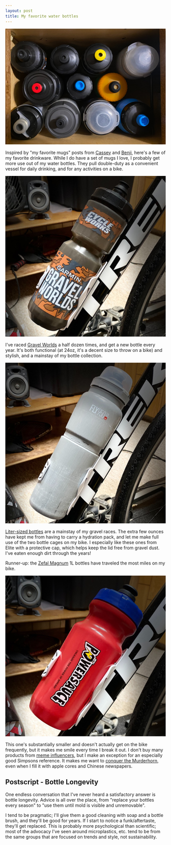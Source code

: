 ```yaml
---
layout: post
title: My favorite water bottles
---
```


![A collection of water bottles](../images/2024-water-bottles/bottles.jpg)

Inspired by "my favorite mugs" posts from [Cassey](https://www.cassey.dev/favorite-mugs/) and [Benji](https://www.benji.dog/articles/my-favorite-mugs/), here's a few of my favorite drinkware.
While I do have a set of mugs I love, I probably get more use out of my water bottles.
They pull double-duty as a convenient vessel for daily drinking, and for any activities on a bike.

![Gravel Worlds](../images/2024-water-bottles/gravel-worlds.jpg)

I've raced [Gravel Worlds](https://www.gravel-worlds.com/) a half dozen times, and get a new bottle every year.
It's both functional (at 24oz, it's a decent size to throw on a bike) and stylish, and a mainstay of my bottle collection.

![Elite Fly MTB 950](../images/2024-water-bottles/elitefly.jpg)

[Liter-sized bottles](https://www.elite-it.com/en/products/water-bottles/sport/fly-mtb) are a mainstay of my gravel races.
The extra few ounces have kept me from having to carry a hydration pack, and let me make full use of the two bottle cages on my bike.
I especially like these ones from Elite with a protective cap, which helps keep the lid free from gravel dust.
I've eaten enough dirt through the years!

Runner-up: the [Zefal Magnum](https://www.zefal.com/en/bottles/545-magnum.html) 1L bottles have traveled the most miles on my bike.

![Powersauce](../images/2024-water-bottles/powersauce.jpg)

This one's substantially smaller and doesn't actually get on the bike frequently, but it makes me smile every time I break it out.
I don't buy many products from [meme influencers](https://thrillpool.com/), but I make an exception for an especially good Simpsons reference.
It makes me want to [conquer the Murderhorn](https://simpsonswiki.com/wiki/Powersauce), even when I fill it with apple cores and Chinese newspapers.

## Postscript - Bottle Longevity

One endless conversation that I've never heard a satisfactory answer is bottle longevity.
Advice is all over the place, from "replace your bottles every season" to "use them until mold is visible and unremovable".

I tend to be pragmatic; I'll give them a good cleaning with soap and a bottle brush, and they'll be good for years.
If I start to notice a funk/aftertaste, they'll get replaced.
This is probably more psychological than scientific; most of the advocacy I've seen around microplastics, etc. tend to be from the same groups that are focused on trends and style, not sustainability.
